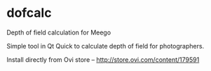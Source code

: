 dofcalc
=======

Depth of field calculation for Meego

Simple tool in Qt Quick to calculate depth of field for photographers.

Install directly from Ovi store – http://store.ovi.com/content/179591
